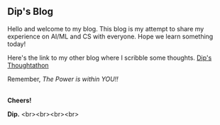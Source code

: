 ## Dip's Blog


Hello and welcome to my blog. 
This blog is my attempt to share my experience on AI/ML and CS with everyone.
Hope we learn something today!



Here's the link to my other blog where I scribble some thoughts.
[Dip's Thoughtathon](https://iambanik.wordpress.com/)



Remember, *The Power is within YOU!!* 
<br/><br/>


**Cheers!**

**Dip.**
<br\><br\><br\><br\>
